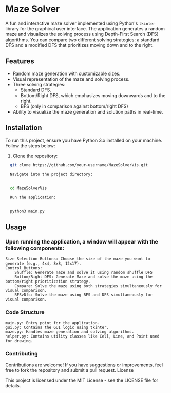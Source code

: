 # Maze Solver

A fun and interactive maze solver implemented using Python's `tkinter` library for the graphical user interface. The application generates a random maze and visualizes the solving process using Depth-First Search (DFS) algorithms. You can compare two different solving strategies: a standard DFS and a modified DFS that prioritizes moving down and to the right.

## Features

- Random maze generation with customizable sizes.
- Visual representation of the maze and solving process.
- Three solving strategies:
  - Standard DFS.
  - Bottom/Right DFS, which emphasizes moving downwards and to the right.  
  - BFS (only in comparison against bottom/right DFS)
- Ability to visualize the maze generation and solution paths in real-time.

## Installation

To run this project, ensure you have Python 3.x installed on your machine. Follow the steps below:

1. Clone the repository:

```bash
  git clone https://github.com/your-username/MazeSolverVis.git

  Navigate into the project directory:


  cd MazeSolverVis

  Run the application:


  python3 main.py
```

## Usage

### Upon running the application, a window will appear with the following components:

    Size Selection Buttons: Choose the size of the maze you want to generate (e.g., 4x4, 8x8, 12x17).
    Control Buttons:
        Shuffle: Generate maze and solve it using random shuffle DFS
        Bottom/Right DFS: Generate Maze and solve the maze using the bottom/right prioritization strategy.
        Compare: Solve the maze using both strategies simultaneously for visual comparison.
        BFSvDfs: Solve the maze using BFS and DFS simultaneously for visual comparison.


### Code Structure

    main.py: Entry point for the application.
    gui.py: Contains the GUI logic using tkinter.
    maze.py: Handles maze generation and solving algorithms.
    helper.py: Contains utility classes like Cell, Line, and Point used for drawing.

### Contributing

Contributions are welcome! If you have suggestions or improvements, feel free to fork the repository and submit a pull request.
License

This project is licensed under the MIT License - see the LICENSE file for details.
